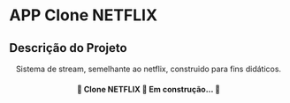 # APP Clone NETFLIX
## Descrição do Projeto
<p align="center">Sistema de stream, semelhante ao netflix, construido para fins didáticos.</p>

<h4 align="center"> 
	🚧   Clone NETFLIX 🚀 Em construção...  🚧
</h4>

